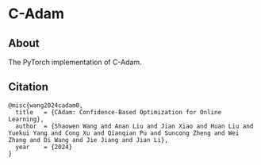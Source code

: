 # C-Adam

## About
The PyTorch implementation of C-Adam.

## Citation
```
@misc{wang2024cadam0,
  title   = {CAdam: Confidence-Based Optimization for Online Learning},
  author  = {Shaowen Wang and Anan Liu and Jian Xiao and Huan Liu and Yuekui Yang and Cong Xu and Qianqian Pu and Suncong Zheng and Wei Zhang and Di Wang and Jie Jiang and Jian Li},
  year    = {2024}
}
```
